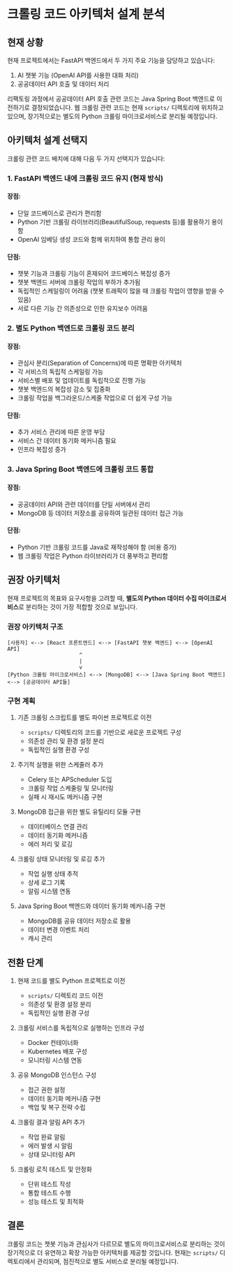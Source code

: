 # 크롤링 코드 아키텍처 설계 분석

## 현재 상황

현재 프로젝트에서는 FastAPI 백엔드에서 두 가지 주요 기능을 담당하고 있습니다:
1. AI 챗봇 기능 (OpenAI API를 사용한 대화 처리)
2. 공공데이터 API 호출 및 데이터 처리

리팩토링 과정에서 공공데이터 API 호출 관련 코드는 Java Spring Boot 백엔드로 이전하기로 결정되었습니다. 웹 크롤링 관련 코드는 현재 `scripts/` 디렉토리에 위치하고 있으며, 장기적으로는 별도의 Python 크롤링 마이크로서비스로 분리될 예정입니다.

## 아키텍처 설계 선택지

크롤링 관련 코드 배치에 대해 다음 두 가지 선택지가 있습니다:

### 1. FastAPI 백엔드 내에 크롤링 코드 유지 (현재 방식)

#### 장점:
- 단일 코드베이스로 관리가 편리함
- Python 기반 크롤링 라이브러리(BeautifulSoup, requests 등)를 활용하기 용이함
- OpenAI 임베딩 생성 코드와 함께 위치하여 통합 관리 용이

#### 단점:
- 챗봇 기능과 크롤링 기능이 혼재되어 코드베이스 복잡성 증가
- 챗봇 백엔드 서버에 크롤링 작업의 부하가 추가됨
- 독립적인 스케일링이 어려움 (챗봇 트래픽이 많을 때 크롤링 작업이 영향을 받을 수 있음)
- 서로 다른 기능 간 의존성으로 인한 유지보수 어려움

### 2. 별도 Python 백엔드로 크롤링 코드 분리

#### 장점:
- 관심사 분리(Separation of Concerns)에 따른 명확한 아키텍처
- 각 서비스의 독립적 스케일링 가능
- 서비스별 배포 및 업데이트를 독립적으로 진행 가능
- 챗봇 백엔드의 복잡성 감소 및 집중화
- 크롤링 작업을 백그라운드/스케줄 작업으로 더 쉽게 구성 가능

#### 단점:
- 추가 서비스 관리에 따른 운영 부담
- 서비스 간 데이터 동기화 메커니즘 필요
- 인프라 복잡성 증가

### 3. Java Spring Boot 백엔드에 크롤링 코드 통합

#### 장점:
- 공공데이터 API와 관련 데이터를 단일 서버에서 관리
- MongoDB 등 데이터 저장소를 공유하여 일관된 데이터 접근 가능

#### 단점:
- Python 기반 크롤링 코드를 Java로 재작성해야 함 (비용 증가)
- 웹 크롤링 작업은 Python 라이브러리가 더 풍부하고 편리함

## 권장 아키텍처

현재 프로젝트의 목표와 요구사항을 고려할 때, **별도의 Python 데이터 수집 마이크로서비스**로 분리하는 것이 가장 적합할 것으로 보입니다.

### 권장 아키텍처 구조

```
[사용자] <--> [React 프론트엔드] <--> [FastAPI 챗봇 백엔드] <--> [OpenAI API]
                       ^
                       |
                       v
[Python 크롤링 마이크로서비스] <--> [MongoDB] <--> [Java Spring Boot 백엔드] <--> [공공데이터 API들]
```

### 구현 계획

1. 기존 크롤링 스크립트를 별도 파이썬 프로젝트로 이전
   - `scripts/` 디렉토리의 코드를 기반으로 새로운 프로젝트 구성
   - 의존성 관리 및 환경 설정 분리
   - 독립적인 실행 환경 구성

2. 주기적 실행을 위한 스케줄러 추가
   - Celery 또는 APScheduler 도입
   - 크롤링 작업 스케줄링 및 모니터링
   - 실패 시 재시도 메커니즘 구현

3. MongoDB 접근을 위한 별도 유틸리티 모듈 구현
   - 데이터베이스 연결 관리
   - 데이터 동기화 메커니즘
   - 에러 처리 및 로깅

4. 크롤링 상태 모니터링 및 로깅 추가
   - 작업 실행 상태 추적
   - 상세 로그 기록
   - 알림 시스템 연동

5. Java Spring Boot 백엔드와 데이터 동기화 메커니즘 구현
   - MongoDB를 공유 데이터 저장소로 활용
   - 데이터 변경 이벤트 처리
   - 캐시 관리

## 전환 단계

1. 현재 코드를 별도 Python 프로젝트로 이전
   - `scripts/` 디렉토리 코드 이전
   - 의존성 및 환경 설정 분리
   - 독립적인 실행 환경 구성

2. 크롤링 서비스를 독립적으로 실행하는 인프라 구성
   - Docker 컨테이너화
   - Kubernetes 배포 구성
   - 모니터링 시스템 연동

3. 공유 MongoDB 인스턴스 구성
   - 접근 권한 설정
   - 데이터 동기화 메커니즘 구현
   - 백업 및 복구 전략 수립

4. 크롤링 결과 알림 API 추가
   - 작업 완료 알림
   - 에러 발생 시 알림
   - 상태 모니터링 API

5. 크롤링 로직 테스트 및 안정화
   - 단위 테스트 작성
   - 통합 테스트 수행
   - 성능 테스트 및 최적화

## 결론

크롤링 코드는 챗봇 기능과 관심사가 다르므로 별도의 마이크로서비스로 분리하는 것이 장기적으로 더 유연하고 확장 가능한 아키텍처를 제공할 것입니다. 현재는 `scripts/` 디렉토리에서 관리되며, 점진적으로 별도 서비스로 분리될 예정입니다. 